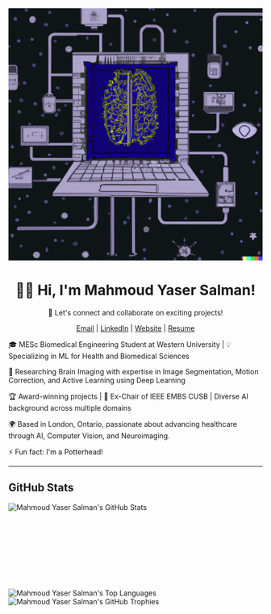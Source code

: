 <div align="center">
  <img src="assets\main.png" height="500" width="1200">
<h1>👋🏼 Hi, I'm Mahmoud Yaser Salman!</h1>
    <p>👯 Let's connect and collaborate on exciting projects!</p>
    <p>
        <a href="mailto:myaser@ieee.org">Email</a> | 
        <a href="https://www.linkedin.com/in/mahmoud1yaser/">LinkedIn</a> | 
        <a href="https://myaser.vercel.app">Website</a> |
        <a href="https://myaser.vercel.app/about">Resume</a>
    </p>
</div>
    <p>🎓 MESc Biomedical Engineering Student at Western University | 💡 Specializing in ML for Health and Biomedical Sciences </p>
    <p>🚀 Researching Brain Imaging with expertise in Image Segmentation, Motion Correction, and Active Learning using Deep Learning</p>
    <p>🏆 Award-winning projects | 💼 Ex-Chair of IEEE EMBS CUSB | Diverse AI background across multiple domains</p>
    <p>🌍 Based in London, Ontario, passionate about advancing healthcare through AI, Computer Vision, and Neuroimaging.</p>
    <p>⚡ Fun fact: I'm a Potterhead!</p>

<hr>

## GitHub Stats

<div>
  <img height="170" align="left" src="https://github-readme-stats.vercel.app/api?username=mahmoud1yaser&count_private=true&include_all_commits=true&show_icons=true&line_height=27&theme=dark" alt="Mahmoud Yaser Salman's GitHub Stats" />
  <img src="https://github-readme-stats.vercel.app/api/top-langs/?username=mahmoud1yaser&hide=TeX&layout=compact&langs_count=8&theme=dark" alt="Mahmoud Yaser Salman's Top Languages" />
  <img src="https://github-profile-trophy.vercel.app/?username=mahmoud1yaser&theme=darkhub" alt="Mahmoud Yaser Salman's GitHub Trophies" /> 
</div>

